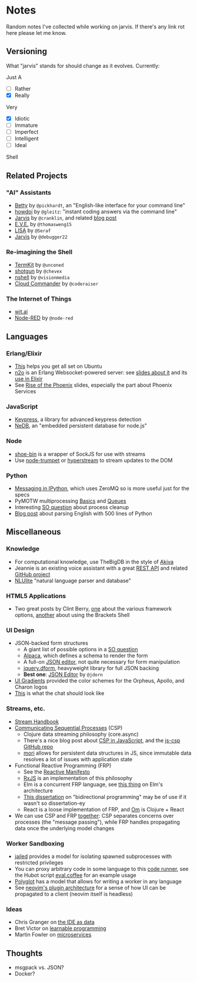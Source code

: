 # Notes

Random notes I've collected while working on jarvis. If there's any link rot here please let me know.

## Versioning

What "jarvis" stands for should change as it evolves. Currently:

Just A

- [ ] Rather
- [x] Really

Very

- [x] Idiotic
- [ ] Immature
- [ ] Imperfect
- [ ] Intelligent
- [ ] Ideal

Shell

## Related Projects

### "AI" Assistants

- [Betty](https://github.com/pickhardt/betty) by `@pickhardt`, an "English-like interface for your command line"
- [howdoi](https://github.com/gleitz/howdoi) by `@gleitz`: "instant coding answers via the command line"
- [Jarvis](https://github.com/cranklin/Jarvis) by `@cranklin`, and related [blog post](http://cranklin.wordpress.com/2012/01/13/building-my-own-siri-jarvis/)
- [E.V.E.](https://github.com/thomasweng15/E.V.E.) by `@thomasweng15`
- [LISA](https://github.com/Seraf/LISA) by `@Seraf`
- [Jarvis](https://github.com/debugger22/Jarvis) by `@debugger22`

### Re-imagining the Shell

- [TermKit](https://github.com/unconed/TermKit) by `@unconed`
- [shotgun](https://github.com/chevex/shotgun) by `@chevex`
- [nshell](https://github.com/visionmedia/nshell) by `@visionmedia`
- [Cloud Commander](https://github.com/coderaiser/cloudcmd) by `@coderaiser`

### The Internet of Things

- [wit.ai](https://wit.ai/)
- [Node-RED](https://github.com/node-red/node-red) by `@node-red`

## Languages

### Erlang/Elixir

- [This](http://blog.glaucocustodio.com/2014/08/12/setting-up-an-elixir-erlang-development-environment-on-ubuntu/) helps you get all set on Ubuntu
- [n2o](https://github.com/5HT/n2o) is an Erlang Websocket-powered server: see [slides about it](http://kukuruku.co/hub/erlang/n2o-erlang-web-framework) and its [use in Elixir](https://github.com/erlang-synrc/n2o.elixir)
- See [Rise of the Phoenix](https://github.com/erlang-synrc/n2o.elixir) slides, especially the part about Phoenix Services

### JavaScript

- [Keypress](http://dmauro.github.io/Keypress/), a library for advanced keypress detection
- [NeDB](https://github.com/louischatriot/nedb), an "embedded persistent database for node.js"

### Node

- [shoe-bin](https://github.com/substack/shoe-bin) is a wrapper of SockJS for use with streams
- Use [node-trumpet](https://github.com/substack/node-trumpet) or [hyperstream](https://github.com/substack/hyperstream) to stream updates to the DOM

### Python

- [Messaging in IPython](http://ipython.org/ipython-doc/stable/development/messaging.html), which uses ZeroMQ so is more useful just for the specs
- PyMOTW multiprocessing [Basics](http://pymotw.com/2/multiprocessing/basics.html) and [Queues](http://pymotw.com/2/multiprocessing/communication.html#multiprocessing-queues)
- Interesting [SO question](http://stackoverflow.com/questions/4995419/in-python-how-do-i-know-when-a-process-is-finished) about process cleanup
- [Blog post](http://honnibal.wordpress.com/2013/12/18/a-simple-fast-algorithm-for-natural-language-dependency-parsing/) about parsing English with 500 lines of Python

## Miscellaneous

### Knowledge

- For computational knowledge, use TheBigDB in the style of [Akiva](https://github.com/thebigdb/akiva)
- Jeannie is an existing voice assistant with a great [REST API](https://www.mashape.com/pannous/jeannie) and related [GitHub project](https://github.com/pannous/jeannie-webclient)
- [NLUlite](https://nlulite.com/) "natural language parser and database"

### HTML5 Applications

- Two great posts by Clint Berry, [one](http://clintberry.com/2013/html5-apps-desktop-2013/) about the various framework options, [another](http://clintberry.com/2013/html5-desktop-apps-with-brackets-shell/) about using the Brackets Shell

### UI Design

- JSON-backed form structures
    - A giant list of possible options in a [SO question](http://stackoverflow.com/questions/998832/gui-based-or-web-based-json-editor-that-works-like-property-explorer)
    - [Alpaca](http://www.alpacajs.org/examples/forms/customer-profile/edit-form.html), which defines a schema to render the form
    - A full-on [JSON editor](https://github.com/DavidDurman/FlexiJsonEditor), not quite necessary for form manipulation
    - [jquery.dform](https://github.com/daffl/jquery.dform), heavyweight library for full JSON backing
    - **Best one**: [JSON Editor](https://github.com/jdorn/json-editor) by `@jdorn`
- [UI Gradients](http://uigradients.com/) provided the color schemes for the Orpheus, Apollo, and Charon logos
- [This](http://zachholman.com/images/posts/chat.png) is what the chat should look like

### Streams, etc.

- [Stream Handbook](https://github.com/substack/stream-handbook)
- [Communicating Sequential Processes](http://en.wikipedia.org/wiki/Communicating_sequential_processes) (CSP)
    - Clojure data streaming philosophy (core.async)
    - There's a nice blog post about [CSP in JavaScript](http://jlongster.com/Taming-the-Asynchronous-Beast-with-CSP-in-JavaScript), and the [js-csp GitHub repo](https://github.com/ubolonton/js-csp)
    - [mori](http://swannodette.github.io/mori/) allows for persistent data structures in JS, since immutable data resolves a lot of issues with application state
- Functional Reactive Programming (FRP)
    - See the [Reactive Manifesto](http://www.reactivemanifesto.org/)
    - [RxJS](https://github.com/Reactive-Extensions/RxJS) is an implementation of this philosophy
    - Elm is a concurrent FRP language, see [this thing](https://gist.github.com/evancz/2b2ba366cae1887fe621) on Elm's architecture
    - [This dissertation](http://www.cs.cornell.edu/~jnfoster/papers/jnfoster-dissertation.pdf) on "bidirectional programming" may be of use if it wasn't so dissertation-ey
    - React is a loose implementation of FRP, and [Om](http://josf.info/blog/2014/09/18/first-ompressions-a-conceptual-look-at-om/) is Clojure + React
- We can use CSP and FRP [together](http://stackoverflow.com/questions/20632512/comparing-core-async-and-functional-reactive-programming-rx): CSP separates concerns over processes (the "message passing"), while FRP handles propagating data once the underlying model changes

### Worker Sandboxing

- [jailed](https://github.com/asvd/jailed) provides a model for isolating spawned subprocesses with restricted privileges
- You can proxy arbitrary code in some language to this [code runner](http://colabv6.dan.co.jp/lleval.html), see the Hubot script [eval.coffee](https://github.com/github/hubot-scripts/blob/master/src/scripts/eval.coffee) for an example usage
- [Polyglot](https://github.com/sausheong/polyglot) has a model that allows for writing a worker in any language
- See [neovim's plugin architecture](https://github.com/neovim/neovim/wiki/Plugin-UI-architecture) for a sense of how UI can be propagated to a client (neovim itself is headless)

### Ideas

- Chris Granger on [the IDE as data](http://www.chris-granger.com/2013/01/24/the-ide-as-data/)
- Bret Victor on [learnable programming](http://worrydream.com/#!/LearnableProgramming)
- Martin Fowler on [microservices](http://martinfowler.com/articles/microservices.html)

## Thoughts

- msgpack vs. JSON?
- Docker?
